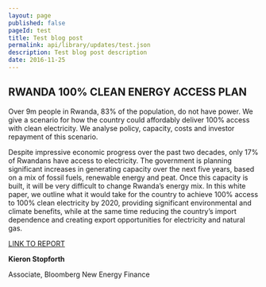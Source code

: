 ```yaml
---
layout: page
published: false 
pageId: test
title: Test blog post
permalink: api/library/updates/test.json
description: Test blog post description
date: 2016-11-25
---
```

## RWANDA 100% CLEAN ENERGY ACCESS PLAN

Over 9m people in Rwanda, 83% of the population, do not have power. We give a scenario for how the country could affordably deliver 100% access with clean electricity. We analyse policy, capacity, costs and investor repayment of this scenario.

Despite impressive economic progress over the past two decades, only 17% of Rwandans have access to electricity. The government is planning significant increases in generating capacity over the next five years, based on a mix of fossil fuels, renewable energy and peat. Once this capacity is built, it will be very difficult to change Rwanda’s energy mix. In this white paper, we outline what it would take for the country to achieve 100% access to 100% clean electricity by 2020, providing significant environmental and climate benefits, while at the same time reducing the country’s import dependence and creating export opportunities for electricity and natural gas.

[LINK TO REPORT](https://bnef.com/InsightDownload/8796/pdf/)

**Kieron Stopforth**

Associate, Bloomberg New Energy Finance
